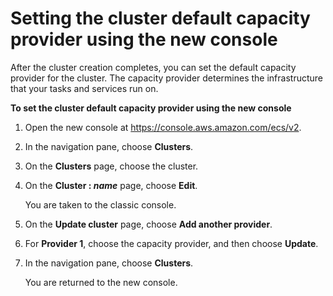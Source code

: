 # Setting the cluster default capacity provider using the new console<a name="set-cluster-default-capacity-provider-console-v2"></a>

After the cluster creation completes, you can set the default capacity provider for the cluster\. The capacity provider determines the infrastructure that your tasks and services run on\. 

**To set the cluster default capacity provider using the new console**

1. Open the new console at [https://console\.aws\.amazon\.com/ecs/v2](https://console.aws.amazon.com/ecs/v2)\.

1. In the navigation pane, choose **Clusters**\.

1. On the **Clusters** page, choose the cluster\.

1. On the **Cluster : *name*** page, choose **Edit**\.

   You are taken to the classic console\.

1. On the **Update cluster** page, choose **Add another provider**\.

1. For **Provider 1**, choose the capacity provider, and then choose **Update**\.

1. In the navigation pane, choose **Clusters**\.

   You are returned to the new console\.